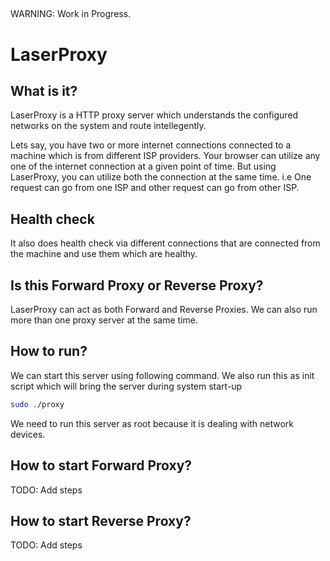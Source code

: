 ##
WARNING: Work in Progress. 

# LaserProxy
## What is it?
LaserProxy is a HTTP proxy server which understands the configured networks on the system and route intellegently.

Lets say, you have two or more internet connections connected to a machine which is from different ISP providers. Your browser can utilize any one of the internet connection at a given point of time. But using LaserProxy, you can utilize both the connection at the same time. i.e One request can go from one ISP and other request can go from other ISP. 

## Health check
It also does health check via different connections that are connected from the machine and use them which are healthy. 

## Is this Forward Proxy or Reverse Proxy?
LaserProxy can act as both Forward and Reverse Proxies. We can also run more than one proxy server at the same time.

## How to run?
We can start this server using following command. We also run this as init script which will bring the server during system start-up
```bash
sudo ./proxy
```

We need to run this server as root because it is dealing with network devices.

## How to start Forward Proxy?
TODO: Add steps

## How to start Reverse Proxy?
TODO: Add steps


